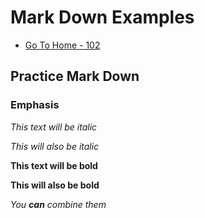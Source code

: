 # Mark Down Examples

- [Go To Home - 102](/README.md)

## Practice Mark Down

### Emphasis

*This text will be italic*

_This will also be italic_


**This text will be bold**

__This will also be bold__


_You **can** combine them_
